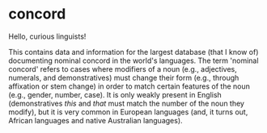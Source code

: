 # concord

Hello, curious linguists!

This contains data and information for the largest database (that I know of) documenting nominal concord in the world's languages. The term 'nominal concord' refers to cases where modifiers of a noun (e.g., adjectives, numerals, and demonstratives) must change their form (e.g., through affixation or stem change) in order to match certain features of the noun (e.g., gender, number, case). It is only weakly present in English (demonstratives _this_ and _that_ must match the number of the noun they modify), but it is very common in European languages (and, it turns out, African languages and native Australian languages).
